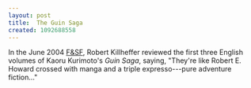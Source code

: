 ```yaml
---
layout: post
title:  The Guin Saga
created: 1092688558
---
```

 In the June 2004 [F&amp;SF](http://www.sfsite.com/fsf/), Robert Killheffer reviewed the first three English volumes of Kaoru Kurimoto's <em>Guin Saga</em>, saying, "They're like Robert E. Howard crossed with manga and a triple expresso---pure adventure fiction..." 

